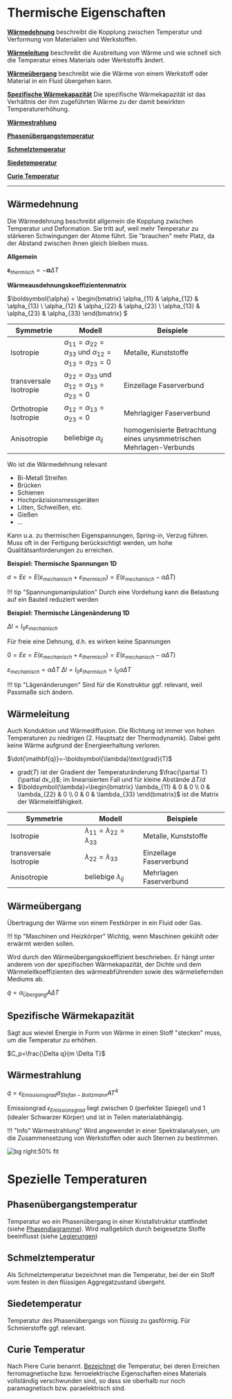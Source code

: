 # Thermische Eigenschaften

[**Wärmedehnung**](@ref "Wärmedehnung") beschreibt die Kopplung zwischen Temperatur und Verformung von Materialien und Werkstoffen.

[**Wärmeleitung**](@ref "Wärmeleitung") beschreibt die Ausbreitung von Wärme und wie schnell sich die Temperatur eines Materials oder Werkstoffs ändert.

[**Wärmeübergang**](@ref "Wärmeübergang") beschreibt wie die Wärme von einem Werkstoff oder Material in ein Fluid übergehen kann.

[**Spezifische Wärmekapazität**](@ref "Spezifische Wärmekapazität") Die spezifische Wärmekapazität ist das Verhältnis der ihm zugeführten Wärme zu der damit bewirkten Temperaturerhöhung.

[**Wärmestrahlung**](@ref "Wärmestrahlung")

[**Phasenübergangstemperatur**](@ref "Phasenübergangstemperatur")

[**Schmelztemperatur**](@ref "Schmelztemperatur")

[**Siedetemperatur**](@ref "Siedetemperatur")

[**Curie Temperatur**](@ref "Curie Temperatur")


---

## Wärmedehnung
Die Wärmedehnung beschreibt allgemein die Kopplung zwischen Temperatur und Deformation. Sie tritt auf, weil mehr Temperatur zu stärkeren Schwingungen der Atome führt. Sie "brauchen" mehr Platz, da der Abstand zwischen ihnen gleich bleiben muss.

**Allgemein**

$\boldsymbol{\varepsilon}_{thermisch}=-\boldsymbol{\alpha}\Delta T$

**Wärmeausdehnungskoeffizientenmatrix**

$\boldsymbol{\alpha} = 
\begin{bmatrix}
\alpha_{11} & \alpha_{12} & \alpha_{13} \\
\alpha_{12} & \alpha_{22} & \alpha_{23} \\
\alpha_{13} & \alpha_{23} & \alpha_{33}
\end{bmatrix}
$

| Symmetrie | Modell | Beispiele |
|---|---|---|
| Isotropie | $\alpha_{11}=\alpha_{22}=\alpha_{33}$ und $\alpha_{12}=\alpha_{13}=\alpha_{23}=0$ | Metalle, Kunststoffe|
| transversale Isotropie | $\alpha_{22}=\alpha_{33}$ und $\alpha_{12}=\alpha_{13}=\alpha_{23}=0$| Einzellage Faserverbund |
| Orthotropie Isotropie | $\alpha_{12}=\alpha_{13}=\alpha_{23}=0$| Mehrlagiger Faserverbund |
| Anisotropie | beliebige $\alpha_{ij}$ | homogenisierte Betrachtung eines unysmmetrischen Mehrlagen-Verbunds |

Wo ist die Wärmedehnung relevant
- Bi-Metall Streifen
- Brücken
- Schienen
- Hochpräzisionsmessgeräten
- Löten, Schweißen, etc.
- Gießen
- ...

Kann u.a. zu thermischen Eigenspannungen, Spring-in, Verzug führen. Muss oft in der Fertigung berücksichtigt werden, um hohe Qualitätsanforderungen zu erreichen.

**Beispiel: Thermische Spannungen 1D**

$\sigma = E \varepsilon = E (\varepsilon_{mechanisch}+\varepsilon_{thermisch})= E (\varepsilon_{mechanisch}-\alpha\Delta T)$

!!! tip "Spannungsmanipulation"
    Durch eine Vordehung kann die Belastung auf ein Bauteil reduziert werden

**Beispiel: Thermische Längenänderung 1D**

$\Delta l = l_0 \varepsilon_{mechanisch}$

Für freie eine Dehnung, d.h. es wirken keine Spannungen

$0 = E \varepsilon = E (\varepsilon_{mechanisch}+\varepsilon_{thermisch})= E (\varepsilon_{mechanisch}-\alpha\Delta T)$

$\varepsilon_{mechanisch}=\alpha\Delta T$
$\Delta l = l_0 \varepsilon_{thermisch} = l_0\alpha\Delta T$

!!! tip "Lägenänderungen"
    Sind für die Konstruktur ggf. relevant, weil Passmaße sich ändern.

## Wärmeleitung
Auch Konduktion und Wärmediffusion. Die Richtung ist immer von hohen Temperaturen zu niedrigen (2. Hauptsatz der Thermodynamik). Dabei geht keine Wärme aufgrund der Energieerhaltung verloren.

$\dot{\mathbf{q}}=-\boldsymbol{\lambda}\text{grad}(T)$

- $\text{grad}(T)$ ist der Gradient der Temperaturänderung $\frac{\partial T}{\partial dx_i}$; im linearisierten Fall und für kleine Abstände $\Delta T / d$
- $\boldsymbol{\lambda}=\begin{bmatrix}
\lambda_{11} & 0 & 0 \\
0 & \lambda_{22} & 0 \\
0 & 0 & \lambda_{33}
\end{bmatrix}$
ist die Matrix der Wärmeleitfähigkeit.



| Symmetrie | Modell | Beispiele |
|---|---|---|
| Isotropie | $\lambda_{11}=\lambda_{22}=\lambda_{33}$ | Metalle, Kunststoffe|
| transversale Isotropie  | $\lambda_{22}=\lambda_{33}$ | Einzellage Faserverbund |
| Anisotropie | beliebige $\lambda_{ij}$ | Mehrlagen Faserverbund |

## Wärmeübergang

Übertragung der Wärme von einem Festkörper in ein Fluid oder Gas. 

!!! tip "Maschinen und Heizkörper" 
    Wichtig, wenn Maschinen gekühlt oder erwärmt werden sollen. 

Wird durch den Wärmeübergangskoeffizient beschrieben. Er hängt unter anderem  von der spezifischen Wärmekapazität, der Dichte und dem Wärmeleitkoeffizienten des wärmeabführenden sowie des wärmeliefernden Mediums ab.

$\dot{q}=\alpha_{Übergang}A\Delta T$

## Spezifische Wärmekapazität

Sagt aus wieviel Energie in Form von Wärme in einen Stoff "stecken" muss, um die Temperatur zu erhöhen.

$C_p=\frac{\Delta q}{m \Delta T}$


## Wärmestrahlung

$\dot{q}=\epsilon_{Emissionsgrad}\sigma_{Stefan-Boltzmann}AT^4$

Emissiongrad $\epsilon_{Emissionsgrad}$ liegt zwischen 0 (perfekter Spiegel) und 1 (idealer Schwarzer Körper) und ist in Teilen materialabhängig.

!!! "Info" Wärmestrahlung"
    Wird angewendet in einer Spektralanalysen, um die Zusammensetzung von Werkstoffen oder auch Sternen zu bestimmen. 

![bg right:50% fit](https://upload.wikimedia.org/wikipedia/commons/thumb/0/00/McCree-Kurve_Keramik-Metallhalogenid-Lampe_DE.svg/1920px-McCree-Kurve_Keramik-Metallhalogenid-Lampe_DE.svg.png)



# Spezielle Temperaturen

## Phasenübergangstemperatur
Temperatur wo ein Phasenübergang in einer Kristallstruktur stattfindet (siehe [Phasendiagramme](@ref "Phasendiagamme")). Wird maßgeblich durch beigesetzte Stoffe beeinflusst (siehe [Legierungen](@ref "Legierungen"))

## Schmelztemperatur
Als Schmelztemperatur bezeichnet man die Temperatur, bei der ein Stoff vom festen in den flüssigen Aggregatzustand übergeht. 

## Siedetemperatur

Temperatur des Phasenübergangs von flüssig zu gasförmig. Für Schmierstoffe ggf. relevant.

## Curie Temperatur
Nach Piere Curie benannt. [Bezeichnet](https://de.wikipedia.org/wiki/Curie-Temperatur) die Temperatur, bei deren Erreichen ferromagnetische bzw. ferroelektrische Eigenschaften eines Materials vollständig verschwunden sind, so dass sie oberhalb nur noch paramagnetisch bzw. paraelektrisch sind. 